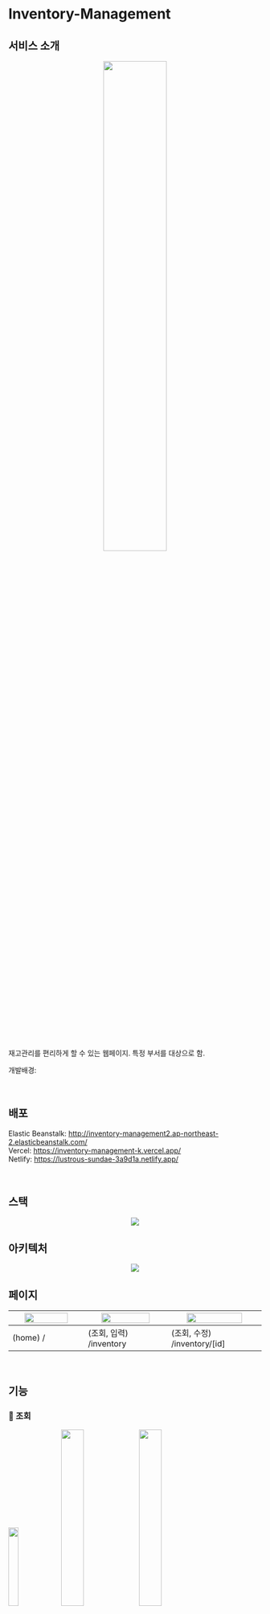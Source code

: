 # Inventory-Management
## 서비스 소개
<p align="center">
 <img src="https://github.com/AngryDoggaebi/Inventory-Management/assets/120698922/cf7f4e2c-aabb-421f-84fe-ec7b305afc43" width='50%' />
<p />

재고관리를 편리하게 할 수 있는 웹페이지.
특정 부서를 대상으로 함.

개발배경: 

<br />

## 배포
Elastic Beanstalk: http://inventory-management2.ap-northeast-2.elasticbeanstalk.com/ <br />
Vercel: https://inventory-management-k.vercel.app/ <br />
Netlify: https://lustrous-sundae-3a9d1a.netlify.app/ <br />
 
<br />


## 스택
<p align="center">
 <img src="https://github.com/AngryDoggaebi/Inventory-Management/assets/120698922/e695182f-4e25-4ab5-83ab-4d70ae4ff4a0" />
<p />


## 아키텍처
<p align="center">
 <img src="https://github.com/AngryDoggaebi/Inventory-Management/assets/120698922/a877d76f-c703-4020-af1b-97548697b546" />
<p />

## 페이지
<table>
  <thead>
    <tr>
      <th width="333"> 
       <img src="https://github.com/AngryDoggaebi/Inventory-Management/assets/120698922/6378ab3f-0df8-4d8a-b6ff-adf910c346ee" width='80%' />
      </th>
      <th width="333">
       <img src="https://github.com/AngryDoggaebi/Inventory-Management/assets/120698922/f2798e7b-f02e-45e8-94aa-c7ce3f37d814" width='80%' />
      </th>
      <th width="333"">
       <img src="https://github.com/AngryDoggaebi/Inventory-Management/assets/120698922/ed73a805-5113-4582-a287-d6168cfbb1c8" width='80%' />
      </th>
    </tr>
  </thead>
  <tbody>
    <tr>
      <td>(home)  /</td>
      <td>(조회, 입력)  /inventory</td>
      <td>(조회, 수정)  /inventory/[id]</td>
    </tr>
  </tbody>
</table>
<br />

## 기능

### 🧾 조회

<img src="https://github.com/AngryDoggaebi/Inventory-Management/assets/120698922/82f3431f-5d6e-41ef-b39c-dbf93f222a7d" width="20%" />
<img src="https://github.com/AngryDoggaebi/Inventory-Management/assets/120698922/7a732ed2-8155-40c5-82e8-7b42d2780abd" width="30%" />
<img src="https://github.com/AngryDoggaebi/Inventory-Management/assets/120698922/86a9158c-392c-4073-b7d5-d7378789b396" width="30%"/>

- 달력
  - 원하는 날짜 선택
  - 최초 데이터 등록 이전 날짜 선택 불가
  - 오늘 이후 날짜 선택 불가

- 데이터 선택시
  - 선택한 날짜의 앞 3일, 뒤 3일, 총 7일의 데이터 조회 가능
  - 모든 데이터 수정 가능
  - 오늘 날짜의 데이터만 삭제 가능
 
- 앞, 뒤로 데이터가 2개 이상 나오지 않는 날짜 선택시
  - 마지막 날짜 선택시 앞 6개, 끝에서 두 번째 날짜 선택시 앞5개 뒤 1개 데이터를 보여주는 등 항상 총 7개의 데이터가 조회되도록 구현
 
- 오늘 날짜 선택했는데 아직 입력된 데이터가 없는 경우
  - 어제 날짜까지만 조회됨
  - 붉은색 테두리 표시 없음

- 그 외 기능
  - 오늘 데이터를 입력하지 않고 날짜가 넘어가는 경우 자동으로 빈 데이터 입력 (추후 수정 가능하도록)
  - *표시된 비품의 경우 숫자 또는 충분, 부족, 없음으로 입력하면 조회시 자동 컬러링 되어 비품량 파악에 용이

<br />

### 📝 입력

<img src="https://github.com/AngryDoggaebi/Inventory-Management/assets/120698922/8311bcb2-4388-4105-9135-c57e324ad685" width="15%" />

- 입력
  - 오늘 비품 개수를 입력할 수 있음
  - error
    - 오늘 데이터가 이미 등록된 경우
    - 빈 값이 있을 경우
  - *표시된 비품의 경우 숫자 또는 충분, 부족, 없음으로 입력 가능, 조회시 자동 컬러링 되어 비품량 파악에 용이
    
<br />

### ✏️ 수정

<img src="https://github.com/AngryDoggaebi/Inventory-Management/assets/120698922/eb9b3b8a-4da6-48e8-accb-cbc3936eb0d9" width="15%" />
<img src="https://github.com/AngryDoggaebi/Inventory-Management/assets/120698922/b1f67a30-07ad-4bb8-a676-c511b197b6e0" width="20%" />

- 수정
  - 수정할 데이터가 자동으로 채워짐
  - 조회하는 데이터와 수정할 데이터의 날짜를 둘 다 파란색으로 표시해 혼란 최소화
  - error
    - 빈 값이 있을 경우
  - 오늘 데이터가 아직 없을 경우 /inventory 페이지로 이동하여 오늘 데이터를 포스팅 할 수 있는 기회 제공
      

<br />
<br />
<br />







